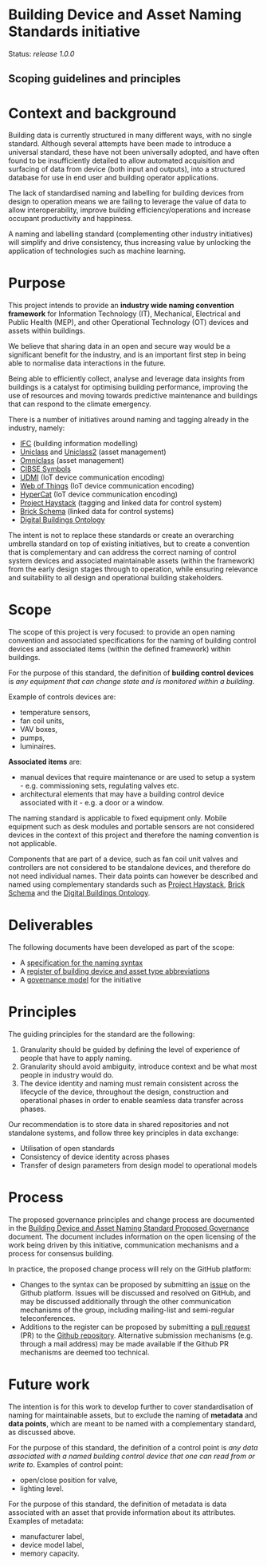 
# Building Device and Asset Naming Standards initiative

Status: *release 1.0.0*
## Scoping guidelines and principles

# Context and background

Building data is currently structured in many different ways, with no single standard. Although several attempts have been made to introduce a universal standard, these have not been universally adopted, and have often found to be insufficiently detailed to allow automated acquisition and surfacing of data from device (both input and outputs), into a structured database for use in end user and building operator applications.

The lack of standardised naming and labelling for building devices from design to operation means we are failing to leverage the value of data to allow interoperability, improve building efficiency/operations and increase occupant productivity and happiness. 

A naming and labelling standard (complementing other industry initiatives) will simplify and drive consistency, thus increasing value by unlocking the application of technologies such as machine learning.  

# Purpose

This project intends to provide an **industry wide naming convention framework** for  Information Technology (IT), Mechanical, Electrical and Public Health (MEP), and other Operational Technology (OT) devices and assets within buildings.

We believe that sharing data in an open and secure way would be a significant benefit for the industry, and is an important first step in being able to normalise data interactions in the future. 

Being able to efficiently collect, analyse and leverage data insights from buildings is a catalyst for optimising building performance, improving the use of resources and moving towards predictive maintenance and buildings that can respond to the climate emergency.

There is a number of initiatives around naming and tagging already in the industry, namely:

* [IFC](https://technical.buildingsmart.org/standards/ifc/ifc-schema-specifications/) (building information modelling)
* [Uniclass](https://www.thenbs.com/our-tools/uniclass-2015) and [Uniclass2](http://www.cpic.org.uk/uniclass2/) (asset management)
* [Omniclass](https://www.csiresources.org/standards/omniclass) (asset management)
* [CIBSE Symbols](https://www.cibse.org/knowledge/digital-knowledge-tools/symbols)
* [UDMI](https://github.com/faucetsdn/udmi) (IoT device communication encoding)
* [Web of Things](https://www.w3.org/WoT/) (IoT device communication encoding)
* [HyperCat](https://hypercatiot.github.io/) (IoT device communication encoding)
* [Project Haystack](https://project-haystack.org/) (tagging and linked data for control system)
* [Brick Schema](https://brickschema.org/) (linked data for control systems)
* [Digital Buildings Ontology](https://github.com/google/digitalbuildings)

The intent is not to replace these standards or create an overarching umbrella standard on top of existing initiatives, but to create a convention that is complementary and can address the correct naming of control system devices and associated maintainable assets (within the framework) from the early design stages through to operation, while ensuring relevance and suitability to all design and operational building stakeholders.

# Scope

The scope of this project is very focused: to provide an open naming convention and associated specifications for the naming of building control devices and associated items (within the defined framework) within buildings.

For the purpose of this standard, the definition of **building control devices** is _any equipment that can change state and is monitored within a building_. 

Example of controls devices are:

* temperature sensors,
* fan coil units,
* VAV boxes,
* pumps,
* luminaires.

**Associated items** are:

* manual devices that require maintenance or are used to setup a system - e.g. commissioning sets, regulating valves etc.
* architectural elements that may have a building control device associated with it - e.g. a door or a window.

The naming standard is applicable to fixed equipment only. Mobile equipment such as desk modules and portable sensors are not considered devices in the context of this project and therefore the naming convention is not applicable. 

Components that are part of a device, such as fan coil unit valves and controllers are not considered to be standalone devices, and therefore do not need individual names. Their data points can however be described and named using complementary standards such as [Project Haystack](https://project-haystack.org/),  [Brick Schema](https://brickschema.org/) and the [Digital Buildings Ontology](https://github.com/google/digitalbuildings).

# Deliverables

The following documents have been developed as part of the scope:

* A [specification for the naming syntax](BDNS_Specification_naming_syntax.md)
* A [register of building device and asset type abbreviations](BDNS_Abbreviations_Register.csv)
* A [governance model](BDNS_Governance_model.md) for the initiative

# Principles

The guiding principles for the standard are the following:

1. Granularity should be guided by defining the level of experience of people that have to apply naming.
2. Granularity should avoid ambiguity, introduce context and be what most people in industry would do.
3. The device identity and naming must remain consistent across the lifecycle of the device, throughout the design, construction and operational phases in order to enable seamless data transfer across phases.

Our recommendation is to store data in shared repositories and not standalone systems, and follow three key principles in data exchange:

* Utilisation of open standards
* Consistency of device identity across phases
* Transfer of design parameters from design model to operational models

# Process

The proposed governance principles and change process are documented in the [Building Device and Asset Naming Standard Proposed Governance](https://docs.google.com/document/d/141jJWvlckhQtMX-F310I1KpWGwD7rvurKyeMpwVq_-g/edit#) document. The document includes information on the open licensing of the work being driven by this initiative, communication mechanisms and a process for consensus building.

In practice, the proposed change process will rely on the GitHub platform:

* Changes to the syntax can be proposed by submitting an [issue](https://github.com/theodi/BDNS/issues) on the Github platform. Issues will be discussed and resolved on GitHub, and may be discussed additionally through the other communication mechanisms of the group, including mailing-list and semi-regular teleconferences.
* Additions to the register can be proposed by submitting a [pull request](https://docs.github.com/en/free-pro-team@latest/github/collaborating-with-issues-and-pull-requests/about-pull-requests) (PR) to the [Github repository](https://github.com/theodi/BDNS). Alternative submission mechanisms (e.g. through a mail address) may be made available if the Github PR mechanisms are deemed too technical.

# Future work

The intention is for this work to develop further to cover standardisation of naming for maintainable assets, but to exclude the naming of **metadata** and **data points**, which are meant to be named with a complementary standard, as discussed above.

For the purpose of this standard, the definition of a control point is _any data associated with a named building control device that one can read from or write to_. Examples of control point:

*   open/close position for valve,
*   lighting level.

For the purpose of this standard, the definition of metadata is data associated with an asset that provide information about its attributes. Examples of metadata:

*   manufacturer label,
*   device model label,
*   memory capacity.